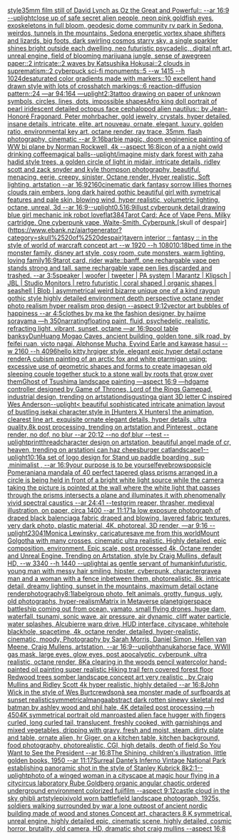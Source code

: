 [style](https://www.ebank.nz/aiartgenerator?category=style)[](https://www.ebank.nz/aiartgenerator?category=)[35mm film still of David Lynch as Oz the Great and Powerful:: --ar 16:9 --uplight](https://www.ebank.nz/aiartgenerator?category=35mm%2520film%2520still%2520of%2520David%2520Lynch%2520as%2520Oz%2520the%2520Great%2520and%2520Powerful%3A%3A%2520--ar%252016%3A9%2520--uplight)[close up of safe secret alien people, neon pink goldfish eyes, exoskeletons in full bloom, geodesic dome community rv park in Sedona, weirdos, tunnels in the mountains, Sedona energetic vortex shape shifters and lizards, big foots, dark swirling cosmos starry sky, a single sparkler shines bright outside each dwelling, neo futuristic psycadelic,, digital nft art, unreal engine, field of blooming marijuana jungle, sense of awe](https://www.ebank.nz/aiartgenerator?category=close%2520up%2520of%2520safe%2520secret%2520alien%2520people%2C%2520neon%2520pink%2520goldfish%2520eyes%2C%2520exoskeletons%2520in%2520full%2520bloom%2C%2520geodesic%2520dome%2520community%2520rv%2520park%2520in%2520Sedona%2C%2520weirdos%2C%2520tunnels%2520in%2520the%2520mountains%2C%2520Sedona%2520energetic%2520vortex%2520shape%2520shifters%2520and%2520lizards%2C%2520big%2520foots%2C%2520dark%2520swirling%2520cosmos%2520starry%2520sky%2C%2520a%2520single%2520sparkler%2520shines%2520bright%2520outside%2520each%2520dwelling%2C%2520neo%2520futuristic%2520psycadelic%2C%2C%2520digital%2520nft%2520art%2C%2520unreal%2520engine%2C%2520field%2520of%2520blooming%2520marijuana%2520jungle%2C%2520sense%2520of%2520awe)[green paper::2 intricate::2 waves by Katsushika Hokusai::2 clouds in suprematism::2 cyberpuck sci-fi monuments::5 --w 1415 --h 1024](https://www.ebank.nz/aiartgenerator?category=green%2520paper%3A%3A2%2520intricate%3A%3A2%2520waves%2520by%2520Katsushika%2520Hokusai%3A%3A2%2520clouds%2520in%2520suprematism%3A%3A2%2520cyberpuck%2520sci-fi%2520monuments%3A%3A5%2520--w%25201415%2520--h%25201024)[desaturated color gradients made with markers::10 excellent hand drawn style with lots of crosshatch markings::6 reaction-diffusion pattern::24 —ar 94:164 —uplight](https://www.ebank.nz/aiartgenerator?category=desaturated%2520color%2520gradients%2520made%2520with%2520markers%3A%3A10%2520excellent%2520hand%2520drawn%2520style%2520with%2520lots%2520of%2520crosshatch%2520markings%3A%3A6%2520reaction-diffusion%2520pattern%3A%3A24%2520%E2%80%94ar%252094%3A164%2520%E2%80%94uplight)[2:3](https://www.ebank.nz/aiartgenerator?category=2%3A3)[tattoo drawing on paper of unknown symbols, circles, lines, dots, impossible shapes](https://www.ebank.nz/aiartgenerator?category=tattoo%2520drawing%2520on%2520paper%2520of%2520unknown%2520symbols%2C%2520circles%2C%2520lines%2C%2520dots%2C%2520impossible%2520shapes)[Afro king doll portrait of pearl iridescent detailed octopus face cephalopod alien nautilus:: by Jean-Honoré Fragonard, Peter mohrbacher, gold jewelry, crystals, hyper detailed, insane details, intricate, elite, art nouveau, ornate, elegant, luxury, golden ratio, environmental key art, octane render, ray trace, 35mm, flash photography, cinematic --ar 9:16](https://www.ebank.nz/aiartgenerator?category=Afro%2520king%2520doll%2520portrait%2520of%2520pearl%2520iridescent%2520detailed%2520octopus%2520face%2520cephalopod%2520alien%2520nautilus%3A%3A%2520by%2520Jean-Honor%C3%A9%2520Fragonard%2C%2520Peter%2520mohrbacher%2C%2520gold%2520jewelry%2C%2520crystals%2C%2520hyper%2520detailed%2C%2520insane%2520details%2C%2520intricate%2C%2520elite%2C%2520art%2520nouveau%2C%2520ornate%2C%2520elegant%2C%2520luxury%2C%2520golden%2520ratio%2C%2520environmental%2520key%2520art%2C%2520octane%2520render%2C%2520ray%2520trace%2C%252035mm%2C%2520flash%2520photography%2C%2520cinematic%2520--ar%25209%3A16)[barbie magic, doom engine](https://www.ebank.nz/aiartgenerator?category=barbie%2520magic%2C%2520doom%2520engine)[nice painting of WW  bi plane by Norman Rockwell, 4k --aspect 16:8](https://www.ebank.nz/aiartgenerator?category=nice%2520painting%2520of%2520WW%2520%2520bi%2520plane%2520by%2520Norman%2520Rockwell%2C%25204k%2520--aspect%252016%3A8)[icon of a a night owld drinking coffee](https://www.ebank.nz/aiartgenerator?category=icon%2520of%2520a%2520a%2520night%2520owld%2520drinking%2520coffee)[magical balls](https://www.ebank.nz/aiartgenerator?category=magical%2520balls)[--uplight](https://www.ebank.nz/aiartgenerator?category=--uplight)[/imagine misty dark forest with zaha hadid style trees, a golden circle of light in midair, intricate details, ridley scott and zack snyder and kyle thompson photography, beautiful, menacing, eerie, creepy, sinister, Octane render, Hyper realistic, Soft lighting, artstation --ar 16:9](https://www.ebank.nz/aiartgenerator?category=/imagine%2520misty%2520dark%2520forest%2520with%2520zaha%2520hadid%2520style%2520trees%2C%2520a%2520golden%2520circle%2520of%2520light%2520in%2520midair%2C%2520intricate%2520details%2C%2520ridley%2520scott%2520and%2520zack%2520snyder%2520and%2520kyle%2520thompson%2520photography%2C%2520beautiful%2C%2520menacing%2C%2520eerie%2C%2520creepy%2C%2520sinister%2C%2520Octane%2520render%2C%2520Hyper%2520realistic%2C%2520Soft%2520lighting%2C%2520artstation%2520--ar%252016%3A9)[2160](https://www.ebank.nz/aiartgenerator?category=2160)[cinematic dark fantasy sorrow lillies thornes clouds rain embers, long dark haired gothic beautiful girl with symetrical features and pale skin, blowing wind, hyper realistic, volumetric lighting, octane, unreal, 3d --ar 16:9](https://www.ebank.nz/aiartgenerator?category=cinematic%2520dark%2520fantasy%2520sorrow%2520lillies%2520thornes%2520clouds%2520rain%2520embers%2C%2520long%2520dark%2520haired%2520gothic%2520beautiful%2520girl%2520with%2520symetrical%2520features%2520and%2520pale%2520skin%2C%2520blowing%2520wind%2C%2520hyper%2520realistic%2C%2520volumetric%2520lighting%2C%2520octane%2C%2520unreal%2C%25203d%2520--ar%252016%3A9)[--uplight](https://www.ebank.nz/aiartgenerator?category=--uplight)[0.5](https://www.ebank.nz/aiartgenerator?category=0.5)[16:9](https://www.ebank.nz/aiartgenerator?category=16%3A9)[illust cyberpunk detail drawing blue girl mechanic ink robot love](https://www.ebank.nz/aiartgenerator?category=illust%2520cyberpunk%2520detail%2520drawing%2520blue%2520girl%2520mechanic%2520ink%2520robot%2520love)[flat](https://www.ebank.nz/aiartgenerator?category=flat)[384](https://www.ebank.nz/aiartgenerator?category=384)[Tarot Card: Ace of Vape Pens. Milky cartridge. One cyberpunk vape, Waite-Smith. Cyberpunk.](https://www.ebank.nz/aiartgenerator?category=Tarot%2520Card%3A%2520Ace%2520of%2520Vape%2520Pens.%2520Milky%2520cartridge.%2520One%2520cyberpunk%2520vape%2C%2520Waite-Smith.%2520Cyberpunk.)[skull of despair](https://www.ebank.nz/aiartgenerator?category=skull%2520of%2520despair)[tavern interior :: fantasy :: in the style of world of warcraft concept art --w 1920 --h 1080](https://www.ebank.nz/aiartgenerator?category=tavern%2520interior%2520%3A%3A%2520fantasy%2520%3A%3A%2520in%2520the%2520style%2520of%2520world%2520of%2520warcraft%2520concept%2520art%2520--w%25201920%2520--h%25201080)[10:18](https://www.ebank.nz/aiartgenerator?category=10%3A18)[bed time in the monster family, disney art style, cosy room, cute monsters, warm lighting, loving family](https://www.ebank.nz/aiartgenerator?category=bed%2520time%2520in%2520the%2520monster%2520family%2C%2520disney%2520art%2520style%2C%2520cosy%2520room%2C%2520cute%2520monsters%2C%2520warm%2520lighting%2C%2520loving%2520family)[16:9](https://www.ebank.nz/aiartgenerator?category=16%3A9)[tarot card, rider waite::banff. one rechargable vape pen stands strong and tall. same rechargable vape pen lies discarded and trashed. --ar 3:5](https://www.ebank.nz/aiartgenerator?category=tarot%2520card%2C%2520rider%2520waite%3A%3Abanff.%2520one%2520rechargable%2520vape%2520pen%2520stands%2520strong%2520and%2520tall.%2520same%2520rechargable%2520vape%2520pen%2520lies%2520discarded%2520and%2520trashed.%2520--ar%25203%3A5)[speaker | woofer | tweeter | PA system | Marantz | Klipsch | JBL | Studio Monitors | retro futuristic | coral shaped | organic shapes | seashell | Blob |  asymmetrical weird bizarre unique one of a kind raygun gothic style highly detailed environment depth perspective octane render photo realism hyper realism prop design --aspect 9:12](https://www.ebank.nz/aiartgenerator?category=speaker%2520%7C%2520woofer%2520%7C%2520tweeter%2520%7C%2520PA%2520system%2520%7C%2520Marantz%2520%7C%2520Klipsch%2520%7C%2520JBL%2520%7C%2520Studio%2520Monitors%2520%7C%2520retro%2520futuristic%2520%7C%2520coral%2520shaped%2520%7C%2520organic%2520shapes%2520%7C%2520seashell%2520%7C%2520Blob%2520%7C%2520%2520asymmetrical%2520weird%2520bizarre%2520unique%2520one%2520of%2520a%2520kind%2520raygun%2520gothic%2520style%2520highly%2520detailed%2520environment%2520depth%2520perspective%2520octane%2520render%2520photo%2520realism%2520hyper%2520realism%2520prop%2520design%2520--aspect%25209%3A12)[vector art bubbles of happiness --ar 4:5](https://www.ebank.nz/aiartgenerator?category=vector%2520art%2520bubbles%2520of%2520happiness%2520--ar%25204%3A5)[clothes by ma ke the fashion designer, by hajime sorayama —h 350](https://www.ebank.nz/aiartgenerator?category=clothes%2520by%2520ma%2520ke%2520the%2520fashion%2520designer%2C%2520by%2520hajime%2520sorayama%2520%E2%80%94h%2520350)[narrating](https://www.ebank.nz/aiartgenerator?category=narrating)[floating paint, fluid, psychedelic, realistic, refracting light, vibrant, sunset, octane —ar 16:9](https://www.ebank.nz/aiartgenerator?category=floating%2520paint%2C%2520fluid%2C%2520psychedelic%2C%2520realistic%2C%2520refracting%2520light%2C%2520vibrant%2C%2520sunset%2C%2520octane%2520%E2%80%94ar%252016%3A9)[pool table banksy](https://www.ebank.nz/aiartgenerator?category=pool%2520table%2520banksy)[DunHuang Mogao Caves, ancient building, golden tone, silk road, by feifei ruan, victo nagai, Alphonse Mucha, Eyvind Earle and kawase hasui --w 2160  --h 4096](https://www.ebank.nz/aiartgenerator?category=DunHuang%2520Mogao%2520Caves%2C%2520ancient%2520building%2C%2520golden%2520tone%2C%2520silk%2520road%2C%2520by%2520feifei%2520ruan%2C%2520victo%2520nagai%2C%2520Alphonse%2520Mucha%2C%2520Eyvind%2520Earle%2520and%2520kawase%2520hasui%2520--w%25202160%2520%2520--h%25204096)[hello kitty,hrgiger style, elegant,epic,hyper detail,octane render](https://www.ebank.nz/aiartgenerator?category=hello%2520kitty%2Chrgiger%2520style%2C%2520elegant%2Cepic%2Chyper%2520detail%2Coctane%2520render)[A cubism painting of an arctic fox and white ptarmigan using: excessive use of geometric shapes and forms to create images](https://www.ebank.nz/aiartgenerator?category=A%2520cubism%2520painting%2520of%2520an%2520arctic%2520fox%2520and%2520white%2520ptarmigan%2520using%3A%2520excessive%2520use%2520of%2520geometric%2520shapes%2520and%2520forms%2520to%2520create%2520images)[an old sleeping couple together stuck to a stone wall by roots that grow over them](https://www.ebank.nz/aiartgenerator?category=an%2520old%2520sleeping%2520couple%2520together%2520stuck%2520to%2520a%2520stone%2520wall%2520by%2520roots%2520that%2520grow%2520over%2520them)[Ghost of Tsushima landscape painting —aspect 16:9 —hd](https://www.ebank.nz/aiartgenerator?category=Ghost%2520of%2520Tsushima%2520landscape%2520painting%2520%E2%80%94aspect%252016%3A9%2520%E2%80%94hd)[game controller designed by Game of Thrones, Lord of the Rings Gamepad, industrial design, trending on artstation](https://www.ebank.nz/aiartgenerator?category=game%2520controller%2520designed%2520by%2520Game%2520of%2520Thrones%2C%2520Lord%2520of%2520the%2520Rings%2520Gamepad%2C%2520industrial%2520design%2C%2520trending%2520on%2520artstation)[disgusting](https://www.ebank.nz/aiartgenerator?category=disgusting)[a giant 3D letter C inspired Wes Anderson](https://www.ebank.nz/aiartgenerator?category=a%2520giant%25203D%2520letter%2520C%2520inspired%2520Wes%2520Anderson)[--uplight](https://www.ebank.nz/aiartgenerator?category=--uplight)[< beautiful sophisticated intricate animation layout of bustling isekai character,style in [Hunters X Hunters] the animation, clearest line art, exquisite ornate elegant details, hyper details, ultra quality,8k post processing, trending on artstation and Pinterest , octane render, no dof, no blur --ar 20:12 --no dof,blur --test --uplight](https://www.ebank.nz/aiartgenerator?category=%3C%2520beautiful%2520sophisticated%2520intricate%2520animation%2520layout%2520of%2520bustling%2520isekai%2520character%2Cstyle%2520in%2520%5BHunters%2520X%2520Hunters%5D%2520the%2520animation%2C%2520clearest%2520line%2520art%2C%2520exquisite%2520ornate%2520elegant%2520details%2C%2520hyper%2520details%2C%2520ultra%2520quality%2C8k%2520post%2520processing%2C%2520trending%2520on%2520artstation%2520and%2520Pinterest%2520%2C%2520octane%2520render%2C%2520no%2520dof%2C%2520no%2520blur%2520--ar%252020%3A12%2520--no%2520dof%2Cblur%2520--test%2520--uplight)[print](https://www.ebank.nz/aiartgenerator?category=print)[thread](https://www.ebank.nz/aiartgenerator?category=thread)[character design on artstation, beautiful angel made of cr, heaven, trending on arstation](https://www.ebank.nz/aiartgenerator?category=character%2520design%2520on%2520artstation%2C%2520beautiful%2520angel%2520made%2520of%2520cr%2C%2520heaven%2C%2520trending%2520on%2520arstation)[i can haz cheesburger cat](https://www.ebank.nz/aiartgenerator?category=i%2520can%2520haz%2520cheesburger%2520cat)[landscape](https://www.ebank.nz/aiartgenerator?category=landscape)[1](https://www.ebank.nz/aiartgenerator?category=1)[--uplight](https://www.ebank.nz/aiartgenerator?category=--uplight)[10:16](https://www.ebank.nz/aiartgenerator?category=10%3A16)[a set of logo design for Stand up paddle boarding , sup ,minimalist , --ar 16:9](https://www.ebank.nz/aiartgenerator?category=a%2520set%2520of%2520logo%2520design%2520for%2520Stand%2520up%2520paddle%2520boarding%2520%2C%2520sup%2520%2Cminimalist%2520%2C%2520--ar%252016%3A9)[your purpose is to be yourself](https://www.ebank.nz/aiartgenerator?category=your%2520purpose%2520is%2520to%2520be%2520yourself)[eyebrows](https://www.ebank.nz/aiartgenerator?category=eyebrows)[popsicle Pomeranian](https://www.ebank.nz/aiartgenerator?category=popsicle%2520Pomeranian)[a mandala of 40 perfect tapered glass prisms arranged in a circle is being held in front of a bright white light source while the camera taking the picture is pointed at the wall where the white light that passes through the prisms intersects a plane and illuminates it with phenomenally vivid spectral caustics --ar 24:41 --test](https://www.ebank.nz/aiartgenerator?category=a%2520mandala%2520of%252040%2520perfect%2520tapered%2520glass%2520prisms%2520arranged%2520in%2520a%2520circle%2520is%2520being%2520held%2520in%2520front%2520of%2520a%2520bright%2520white%2520light%2520source%2520while%2520the%2520camera%2520taking%2520the%2520picture%2520is%2520pointed%2520at%2520the%2520wall%2520where%2520the%2520white%2520light%2520that%2520passes%2520through%2520the%2520prisms%2520intersects%2520a%2520plane%2520and%2520illuminates%2520it%2520with%2520phenomenally%2520vivid%2520spectral%2520caustics%2520--ar%252024%3A41%2520--test)[grim reaper, thrasher, medieval illustration, on paper, circa 1400 --ar 11:17](https://www.ebank.nz/aiartgenerator?category=grim%2520reaper%2C%2520thrasher%2C%2520medieval%2520illustration%2C%2520on%2520paper%2C%2520circa%25201400%2520--ar%252011%3A17)[1](https://www.ebank.nz/aiartgenerator?category=1)[a low exposure photograph of draped black balenciaga fabric draped and blowing, layered fabric textures, very dark photo, plastic material, 4K, photoreal, 3D render, —ar 9:16 --uplight](https://www.ebank.nz/aiartgenerator?category=a%2520low%2520exposure%2520photograph%2520of%2520draped%2520black%2520balenciaga%2520fabric%2520draped%2520and%2520blowing%2C%2520layered%2520fabric%2520textures%2C%2520very%2520dark%2520photo%2C%2520plastic%2520material%2C%25204K%2C%2520photoreal%2C%25203D%2520render%2C%2520%E2%80%94ar%25209%3A16%2520--uplight)[2304](https://www.ebank.nz/aiartgenerator?category=2304)[1](https://www.ebank.nz/aiartgenerator?category=1)[Monica Lewinsky, caricature](https://www.ebank.nz/aiartgenerator?category=Monica%2520Lewinsky%2C%2520caricature)[save me from this world](https://www.ebank.nz/aiartgenerator?category=save%2520me%2520from%2520this%2520world)[Mount Golgotha with many crosses, cinematic ultra realistic. Highly detailed, epic composition. environment. Epic scale, post processed 4k, Octane render and Unreal Engine. Trending on Artstation, style by Craig Mullins, default HD, --w 3340 --h 1440 --uplight](https://www.ebank.nz/aiartgenerator?category=Mount%2520Golgotha%2520with%2520many%2520crosses%2C%2520cinematic%2520ultra%2520realistic.%2520Highly%2520detailed%2C%2520epic%2520composition.%2520environment.%2520Epic%2520scale%2C%2520post%2520processed%25204k%2C%2520Octane%2520render%2520and%2520Unreal%2520Engine.%2520Trending%2520on%2520Artstation%2C%2520style%2520by%2520Craig%2520Mullins%2C%2520default%2520HD%2C%2520--w%25203340%2520--h%25201440%2520--uplight)[ai as gentle servant of humankin](https://www.ebank.nz/aiartgenerator?category=ai%2520as%2520gentle%2520servant%2520of%2520humankin)[futuristic, young man with messy hair smiling, hipster, cyberpunk, character](https://www.ebank.nz/aiartgenerator?category=futuristic%2C%2520young%2520man%2520with%2520messy%2520hair%2520smiling%2C%2520hipster%2C%2520cyberpunk%2C%2520character)[grave](https://www.ebank.nz/aiartgenerator?category=grave)[a man and a woman with a fence inbetween them, photorealistic, 8k, intricate detail, dreamy lighting, sunset in the mountains, maximum detail octane render](https://www.ebank.nz/aiartgenerator?category=a%2520man%2520and%2520a%2520woman%2520with%2520a%2520fence%2520inbetween%2520them%2C%2520photorealistic%2C%25208k%2C%2520intricate%2520detail%2C%2520dreamy%2520lighting%2C%2520sunset%2520in%2520the%2520mountains%2C%2520maximum%2520detail%2520octane%2520render)[photography](https://www.ebank.nz/aiartgenerator?category=photography)[8:1](https://www.ebank.nz/aiartgenerator?category=8%3A1)[label](https://www.ebank.nz/aiartgenerator?category=label)[group photo, felt animals, grotty, fungus, ugly, old photographs, hyper-realism](https://www.ebank.nz/aiartgenerator?category=group%2520photo%2C%2520felt%2520animals%2C%2520grotty%2C%2520fungus%2C%2520ugly%2C%2520old%2520photographs%2C%2520hyper-realism)[Matrix in Metaverse planet](https://www.ebank.nz/aiartgenerator?category=Matrix%2520in%2520Metaverse%2520planet)[giger](https://www.ebank.nz/aiartgenerator?category=giger)[space battleship coming out from ocean, yamato, small flying drones, huge dam, waterfall, tsunami, sonic wave, air pressure, air dynamic, cliff water particle, water splashes, Alcubierre warp drive, HUD interface, cityscape, whitehole blackhole, spacetime, 4k, octane render, detailed, hyper-realistic, cinematic, moody, Photography by Sarah Morris, Daniel Simon, Hellen van Meene, Craig Mullens, artstation, --ar 16:9](https://www.ebank.nz/aiartgenerator?category=space%2520battleship%2520coming%2520out%2520from%2520ocean%2C%2520yamato%2C%2520small%2520flying%2520drones%2C%2520huge%2520dam%2C%2520waterfall%2C%2520tsunami%2C%2520sonic%2520wave%2C%2520air%2520pressure%2C%2520air%2520dynamic%2C%2520cliff%2520water%2520particle%2C%2520water%2520splashes%2C%2520Alcubierre%2520warp%2520drive%2C%2520HUD%2520interface%2C%2520cityscape%2C%2520whitehole%2520blackhole%2C%2520spacetime%2C%25204k%2C%2520octane%2520render%2C%2520detailed%2C%2520hyper-realistic%2C%2520cinematic%2C%2520moody%2C%2520Photography%2520by%2520Sarah%2520Morris%2C%2520Daniel%2520Simon%2C%2520Hellen%2520van%2520Meene%2C%2520Craig%2520Mullens%2C%2520artstation%2C%2520--ar%252016%3A9)[--uplight](https://www.ebank.nz/aiartgenerator?category=--uplight)[hanuka](https://www.ebank.nz/aiartgenerator?category=hanuka)[horse face, WWII gas mask, large eyes, glow eyes, post apocalyptic, cyberpunk, ultra realistic, octane render, 8K](https://www.ebank.nz/aiartgenerator?category=horse%2520face%2C%2520WWII%2520gas%2520mask%2C%2520large%2520eyes%2C%2520glow%2520eyes%2C%2520post%2520apocalyptic%2C%2520cyberpunk%2C%2520ultra%2520realistic%2C%2520octane%2520render%2C%25208K)[a clearing in the woods pencil watercolor hand-painted oil painting super realistic Hiking trail fern covered forest floor Redwood trees somber landscape concept art very realistic , by Craig Mullins and Ridley Scott 4k hyper realistic, highly detailed --ar 16:8](https://www.ebank.nz/aiartgenerator?category=a%2520clearing%2520in%2520the%2520woods%2520pencil%2520watercolor%2520hand-painted%2520oil%2520painting%2520super%2520realistic%2520Hiking%2520trail%2520fern%2520covered%2520forest%2520floor%2520Redwood%2520trees%2520somber%2520landscape%2520concept%2520art%2520very%2520realistic%2520%2C%2520by%2520Craig%2520Mullins%2520and%2520Ridley%2520Scott%25204k%2520hyper%2520realistic%2C%2520highly%2520detailed%2520--ar%252016%3A8)[John Wick in the style of Wes Burt](https://www.ebank.nz/aiartgenerator?category=John%2520Wick%2520in%2520the%2520style%2520of%2520Wes%2520Burt)[crewdson](https://www.ebank.nz/aiartgenerator?category=crewdson)[à sea monster made of surfboards at sunset realistic](https://www.ebank.nz/aiartgenerator?category=%C3%A0%2520sea%2520monster%2520made%2520of%2520surfboards%2520at%2520sunset%2520realistic)[symmetrical](https://www.ebank.nz/aiartgenerator?category=symmetrical)[manga](https://www.ebank.nz/aiartgenerator?category=manga)[abstract dark rotten sinewy skeletal red batman by ashley wood and phil hale, 4K detailed post processing —h 450](https://www.ebank.nz/aiartgenerator?category=abstract%2520dark%2520rotten%2520sinewy%2520skeletal%2520red%2520batman%2520by%2520ashley%2520wood%2520and%2520phil%2520hale%2C%25204K%2520detailed%2520post%2520processing%2520%E2%80%94h%2520450)[4K symmetrical portrait old man](https://www.ebank.nz/aiartgenerator?category=4K%2520symmetrical%2520portrait%2520old%2520man)[roasted   alien face hugger with fingers curled, long curled  tail, translucent, freshly cooked, with garnishings and mixed vegetables, dripping with gravy, fresh and moist, steam, dirty plate and table, ornate alien, hr Giger, on a kitchen table, kitchen background, food photography,  photorealistic, CGI, high details, depth of field,](https://www.ebank.nz/aiartgenerator?category=roasted%2520%2520%2520alien%2520face%2520hugger%2520with%2520fingers%2520curled%2C%2520long%2520curled%2520%2520tail%2C%2520translucent%2C%2520freshly%2520cooked%2C%2520with%2520garnishings%2520and%2520mixed%2520vegetables%2C%2520dripping%2520with%2520gravy%2C%2520fresh%2520and%2520moist%2C%2520steam%2C%2520dirty%2520plate%2520and%2520table%2C%2520ornate%2520alien%2C%2520hr%2520Giger%2C%2520on%2520a%2520kitchen%2520table%2C%2520kitchen%2520background%2C%2520food%2520photography%2C%2520%2520photorealistic%2C%2520CGI%2C%2520high%2520details%2C%2520depth%2520of%2520field%2C)[So You Want to See the President --ar 16:8](https://www.ebank.nz/aiartgenerator?category=So%2520You%2520Want%2520to%2520See%2520the%2520President%2520--ar%252016%3A8)[The Shining, children's illustration, little golden books, 1950 --ar 11:17](https://www.ebank.nz/aiartgenerator?category=The%2520Shining%2C%2520children%27s%2520illustration%2C%2520little%2520golden%2520books%2C%25201950%2520--ar%252011%3A17)[Surreal Dante’s Inferno Vintage National Park establishing panoramic shot in the style of Stanley Kubrick 8k](https://www.ebank.nz/aiartgenerator?category=Surreal%2520Dante%E2%80%99s%2520Inferno%2520Vintage%2520National%2520Park%2520establishing%2520panoramic%2520shot%2520in%2520the%2520style%2520of%2520Stanley%2520Kubrick%25208k)[2:1](https://www.ebank.nz/aiartgenerator?category=2%3A1)[--uplight](https://www.ebank.nz/aiartgenerator?category=--uplight)[photo of a winged woman in a cityscape at magic hour flying in a city](https://www.ebank.nz/aiartgenerator?category=photo%2520of%2520a%2520winged%2520woman%2520in%2520a%2520cityscape%2520at%2520magic%2520hour%2520flying%2520in%2520a%2520city)[circus laboratory Rube Goldberg organic angular chaotic ordered underground environment colorized fujifilm --aspect 9:12](https://www.ebank.nz/aiartgenerator?category=circus%2520laboratory%2520Rube%2520Goldberg%2520organic%2520angular%2520chaotic%2520ordered%2520underground%2520environment%2520colorized%2520fujifilm%2520--aspect%25209%3A12)[castle cloud in the sky ghibli artstyle](https://www.ebank.nz/aiartgenerator?category=castle%2520cloud%2520in%2520the%2520sky%2520ghibli%2520artstyle)[pixiv](https://www.ebank.nz/aiartgenerator?category=pixiv)[old worn battlefield landscape photograph, 1925s, soldiers walking surrounded by war,a lone outpost of ancient nordic building made of wood and stones Concept art, characters 8 K symmetrical, unreal engine, highly detailed  epic, cinematic scene, highly detailed, cosmic horror, brutality, old camera, HD, dramatic shot craig mullins --aspect 16:8](https://www.ebank.nz/aiartgenerator?category=old%2520worn%2520battlefield%2520landscape%2520photograph%2C%25201925s%2C%2520soldiers%2520walking%2520surrounded%2520by%2520war%2Ca%2520lone%2520outpost%2520of%2520ancient%2520nordic%2520building%2520made%2520of%2520wood%2520and%2520stones%2520Concept%2520art%2C%2520characters%25208%2520K%2520symmetrical%2C%2520unreal%2520engine%2C%2520highly%2520detailed%2520%2520epic%2C%2520cinematic%2520scene%2C%2520highly%2520detailed%2C%2520cosmic%2520horror%2C%2520brutality%2C%2520old%2520camera%2C%2520HD%2C%2520dramatic%2520shot%2520craig%2520mullins%2520--aspect%252016%3A8)
